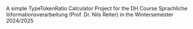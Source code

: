  A simple TypeTokenRatio Calculator Project for the DH Course Sprachliche Informationsverarbeitung (Prof. Dr. Nils Reiter) in the Wintersemester 2024/2025 
